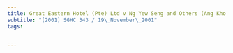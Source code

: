 ```yaml
---
title: Great Eastern Hotel (Pte) Ltd v Ng Yew Seng and Others (Ang Kho Thang, Third Party) 
subtitle: "[2001] SGHC 343 / 19\_November\_2001"
tags:


---
```


